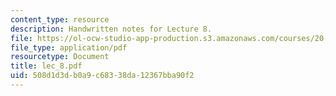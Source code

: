 ```yaml
---
content_type: resource
description: Handwritten notes for Lecture 8.
file: https://ol-ocw-studio-app-production.s3.amazonaws.com/courses/20-410j-molecular-cellular-and-tissue-biomechanics-be-410j-spring-2003/508d1d3db0a9c68338da12367bba90f2_lec_8.pdf
file_type: application/pdf
resourcetype: Document
title: lec_8.pdf
uid: 508d1d3d-b0a9-c683-38da-12367bba90f2
---
```

